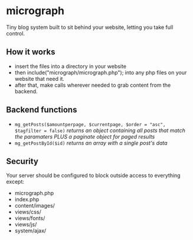 micrograph
==========

Tiny blog system built to sit behind your website, letting you take full control.

## How it works
+ insert the files into a directory in your website
+ then include("micrograph/micrograph.php"); into any php files on your website that need it.
+ after that, make calls wherever needed to grab content from the backend.

## Backend functions
+ `mg_getPosts($amountperpage, $currentpage, $order = "asc", $tagfilter = false)` *returns an object containing all posts that match the paramaters PLUS a paginate object for paged results*
+ `mg_getPostById($id)` *returns an array with a single post's data*

## Security
Your server should be configured to block outside access to everything except:
+ micrograph.php
+ index.php
+ content/images/
+ views/css/
+ views/fonts/
+ views/js/
+ system/ajax/
